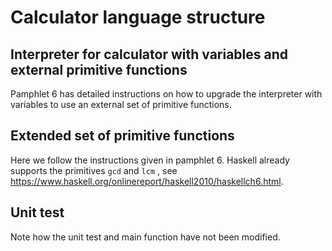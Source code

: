 # Calculator language structure

## Interpreter for calculator with variables and external primitive functions
Pamphlet 6 has detailed instructions on how to upgrade the interpreter with variables to use
an external set of primitive functions.

## Extended set of primitive functions
Here we follow the instructions given in pamphlet 6. Haskell already supports
the primitives ``gcd`` and ``lcm`` , see https://www.haskell.org/onlinereport/haskell2010/haskellch6.html.

## Unit test
Note how the unit test and main function have not been modified.
